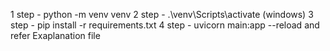 1 step - python -m venv venv
2 step - .\venv\Scripts\activate (windows)
3 step - pip install -r requirements.txt
4 step - uvicorn main:app --reload   and refer Exaplanation file


